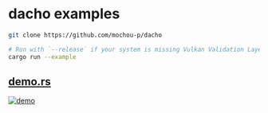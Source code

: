 <!-- dacho/examples/README.md -->

# dacho examples

```sh
git clone https://github.com/mochou-p/dacho

# Run with `--release` if your system is missing Vulkan Validation Layers
cargo run --example
```

## [demo.rs](demo.rs)
[![demo](https://i.imgur.com/CsihTRo.png "demo.rs")](demo.rs)

